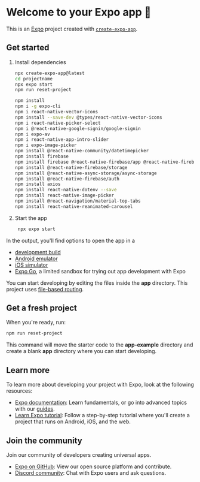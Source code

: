 # Welcome to your Expo app 👋

This is an [Expo](https://expo.dev) project created with [`create-expo-app`](https://www.npmjs.com/package/create-expo-app).

## Get started

1. Install dependencies

   ```bash
   npx create-expo-app@latest
   cd projectname
   npx expo start
   npm run reset-project

   npm install
   npm i -g expo-cli
   npm i react-native-vector-icons
   npm install --save-dev @types/react-native-vector-icons
   npm i react-native-picker-select
   npm i @react-native-google-signin/google-signin
   npm i expo-av
   npm i react-native-app-intro-slider
   npm i expo-image-picker
   npm install @react-native-community/datetimepicker
   npm install firebase
   npm install firebase @react-native-firebase/app @react-native-firebase/firestore
   npm install @react-native-firebase/storage
   npm install @react-native-async-storage/async-storage
   npm install @react-native-firebase/auth
   npm install axios
   npm install react-native-dotenv --save
   npm install react-native-image-picker
   npm install @react-navigation/material-top-tabs
   npm install react-native-reanimated-carousel

   ```

2. Start the app

   ```bash
    npx expo start
   ```

In the output, you'll find options to open the app in a

- [development build](https://docs.expo.dev/develop/development-builds/introduction/)
- [Android emulator](https://docs.expo.dev/workflow/android-studio-emulator/)
- [iOS simulator](https://docs.expo.dev/workflow/ios-simulator/)
- [Expo Go](https://expo.dev/go), a limited sandbox for trying out app development with Expo

You can start developing by editing the files inside the **app** directory. This project uses [file-based routing](https://docs.expo.dev/router/introduction).

## Get a fresh project

When you're ready, run:

```bash
npm run reset-project
```

This command will move the starter code to the **app-example** directory and create a blank **app** directory where you can start developing.

## Learn more

To learn more about developing your project with Expo, look at the following resources:

- [Expo documentation](https://docs.expo.dev/): Learn fundamentals, or go into advanced topics with our [guides](https://docs.expo.dev/guides).
- [Learn Expo tutorial](https://docs.expo.dev/tutorial/introduction/): Follow a step-by-step tutorial where you'll create a project that runs on Android, iOS, and the web.

## Join the community

Join our community of developers creating universal apps.

- [Expo on GitHub](https://github.com/expo/expo): View our open source platform and contribute.
- [Discord community](https://chat.expo.dev): Chat with Expo users and ask questions.
